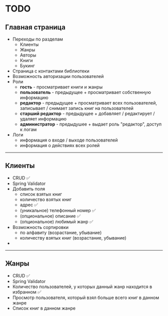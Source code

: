 # TODO

## Главная страница

- Переходы по разделам
    - Клиенты
    - Жанры
    - Авторы
    - Книги
    - Букинг
- Страница с контактами библиотеки
- Возможность авторизации пользователей
- Роли
  - **гость** - просматривает книги и жанры
  - **пользователь** - предыдущее + просматривает собственную информацию
  - **редактор** - предыдущее + просматривает всех пользователей, записывает / снимает запись книг на пользователей
  - **старший редактор** - предыдущее + добавляет / редактирует / удаляет информацию
  - **администратор** - предыдушее + выдает роль "редактор", доступ к логам
- Логи
  - информация о входе / выходе пользователей
  - информация о действиях всех ролей
---

## Клиенты

- CRUD ✅
- Spring Validator
- Добавить поля
  - список взятых книг
  - количество взятых книг
  - адрес ✅
  - (уникальное) телефонный номер ✅
  - (опциональное) описание ✅
  - (опциональное) любимый жанр ✅
- Возможность сортировки
  - по алфавиту (возрастание, убывание)
  - количеству взятых книг (возрастание, убывание)
- 
---

## Жанры

- CRUD ✅
- Spring Validator
- Количество пользователей, у которых данный жанр находится в избранном ✅
- Просмотр пользователя, который взял больше всего книг в данном жанре
- Список книг в данном жанре